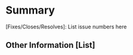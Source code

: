 # Summary

<!-- Provide a general description of the code changes in your pull request. -->

[Fixes/Closes/Resolves]: List issue numbers here

## Other Information [List]

<!-- If there is anything else that is relevant to your pull request include that information here. Thank you for contributing to Luna! -->
